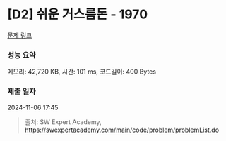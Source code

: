 # [D2] 쉬운 거스름돈 - 1970 

[문제 링크](https://swexpertacademy.com/main/code/problem/problemDetail.do?contestProbId=AV5PsIl6AXIDFAUq) 

### 성능 요약

메모리: 42,720 KB, 시간: 101 ms, 코드길이: 400 Bytes

### 제출 일자

2024-11-06 17:45



> 출처: SW Expert Academy, https://swexpertacademy.com/main/code/problem/problemList.do